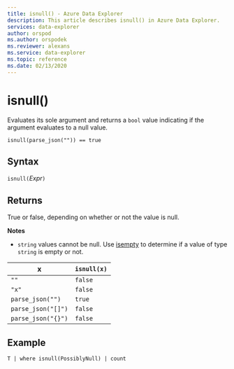 ```yaml
---
title: isnull() - Azure Data Explorer
description: This article describes isnull() in Azure Data Explorer.
services: data-explorer
author: orspod
ms.author: orspodek
ms.reviewer: alexans
ms.service: data-explorer
ms.topic: reference
ms.date: 02/13/2020
---
```

# isnull()

Evaluates its sole argument and returns a `bool` value indicating if the argument evaluates to a null value.

```apl
isnull(parse_json("")) == true
```

## Syntax

`isnull(`*Expr*`)`

## Returns

True or false, depending on whether or not the value is null.

**Notes**

* `string` values cannot be null. Use [isempty](./isemptyfunction.md)
  to determine if a value of type `string` is empty or not.

|x                |`isnull(x)`|
|-----------------|-----------|
|`""`             |`false`    |
|`"x"`            |`false`    |
|`parse_json("")`  |`true`     |
|`parse_json("[]")`|`false`    |
|`parse_json("{}")`|`false`    |

## Example

```apl
T | where isnull(PossiblyNull) | count
```